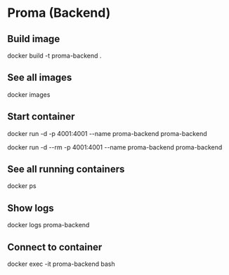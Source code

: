 # Proma (Backend)

## Build image

docker build -t proma-backend .

## See all images

docker images

## Start container

docker run -d -p 4001:4001 --name proma-backend proma-backend

docker run -d --rm -p 4001:4001 --name proma-backend proma-backend

## See all running containers

docker ps

## Show logs

docker logs proma-backend

## Connect to container

docker exec -it proma-backend bash
